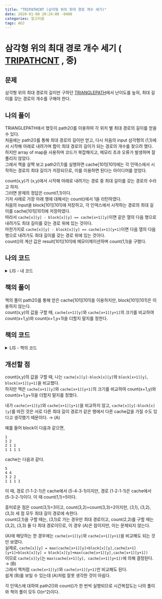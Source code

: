```yaml
---
title: "TRIPATHCNT (삼각형 위의 최대 경로 개수 세기)"
date: 2020-01-08 20:24:00 -0400
categories: 알고리즘
tags: AOJ
---
```


# 삼각형 위의 최대 경로 개수 세기 ( [TRIPATHCNT](https://algospot.com/judge/problem/read/TRIPATHCNT) , 중)

## 문제
삼각형 위의 최대 경로의 길이만 구하던 [TRIANGLEPATH](https://algospot.com/judge/problem/read/TRIANGLEPATH)에서 난이도를 높혀, 최대 길이를 갖는 경로의 개수를 구해야 한다.  

## 나의 풀이
TRIANGLEPATH에서 했듯이 path2()를 이용하여 각 위치 별 최대 경로의 길이를 얻을 수 있다.  
처음에는 path2()를 통해 최대 경로의 길이만 얻고, 다시 처음의 input 삼각형의 (1,1)에서 시작해 아래로 내려가며 합이 최대 경로의 길이가 되는 경로의 개수를 찾으려 했다.  
하지만 array of map을 사용하며 코드가 복잡해지고, 메모리 초과 오류가 발생하며 잘 풀리지 않았다.  
그래서 책을 살짝 보고 path2(1,1)를 실행하면 cache[101][101]에는 각 인덱스에서 시작하는 경로의 최대 길이가 저장되므로, 이를 이용하면 된다는 아이디어를 얻었다.  
  
count(x,y)가 (x,y)에서 시작해 아래로 내려가는 경로 중 최대 길이를 갖는 경로의 수라고 하자.  
그러면 문제의 정답은 count(1,1)이다.  
기저 사례로 가장 아래 행에 대해서는 count()에서 1을 리턴하였다.  
처음의 input을 block[101][101]에 저장하고, 각 인덱스에서 시작하는 경로의 최대 길이를 cache[101][101]에 저장하였다.  
따라서 `cache[x][y] - block[x][y] == cache[x+1][y]`이면 같은 열의 다음 행으로 내려가도 최대 길이를 갖는 경로 위에 있는 것이다.  
마찬가지로 `cache[x][y] - block[x][y] == cache[x+1][y+1]`이면 다음 열의 다음 행으로 내려가도 최대 길이를 갖는 경로 위에 있는 것이다.  
count()의 계산 값은 result[101][101]에 메모이제이션하며 count(1,1)을 구했다.  
  
## 나의 코드

<details>
<summary>LIS - 내 코드</summary>
<div markdown="1">

```
#include <stdio.h>
#include <string.h>
#include <iostream>
#include <utility>
#include <vector>
#include <algorithm>

#ifdef _MSC_VER
#define _CRT_SCURE_NO_WARNINGS
#endif

using namespace std;
int block[101][101];
int result[101][101];
int cache[101][101];
int path2(int row, int col);
int n;
int count(int row, int col);

int main()
{
    ios::sync_with_stdio(false);
    cin.tie(NULL);
    int iters;
    cin >> iters;
    vector<int> answer;

    for (int i = 0; i < iters; i++)
    {
        // 메모이제이션할 메모리 초기화
        memset(block, 0, sizeof block);
        memset(result, -1, sizeof result);
        memset(cache, 0, sizeof cache);

        cin >> n;
        // 주어진 input을 block[101][101]에 저장
        for (int x = 1; x <= n; x++)
        {
            for (int y = 1; y <= x; y++)
                cin >> block[x][y];
        }
        
        // 각 인덱스에서 시작하는 최대 경로의 길이를 cache[101][101]에 저장
        path2(1, 1);

        // cache[101][101]와 block[101][101]을 이용하여, (1,1)에서 출발하는 최대 길이 경로의 개수를 구함
        answer.push_back(count(1, 1));

    }
    for (int i = 0; i < iters; i++)
        cout << answer[i] << endl;
    return 0;
}

int count(int row, int col)
{
    if (result[row][col] != -1)
        return result[row][col];
    int &ret = result[row][col];
    ret = 0;
    if (row == n)
        ret = 1;
    else
    {
        // if 조건문이 성립하면 같은 열의 다음 행으로 내려가도 최대 길이의 경로에 있는 것이다.
        if (cache[row][col] - block[row][col] == cache[row + 1][col])
            ret += count(row + 1, col);
        // if 조건문이 성립하면 다음 열의 다음 행으로 내려가도 최대 길이의 경로에 있는 것이다.
        if (cache[row][col] - block[row][col] == cache[row + 1][col + 1])
            ret += count(row + 1, col + 1);
    }
    return ret;
}


int path2(int row, int col)
{
    if (cache[row][col] != 0)
        return cache[row][col];
    int &ret = cache[row][col];
    ret = block[row][col];
    if (row != n)
        ret += max(path2(row + 1, col), path2(row + 1, col + 1));
    return ret;
}
```  

</div>
</details>  


## 책의 풀이
책의 풀이 path2()를 통해 얻은 cache[101][101]을 이용하지만, block[101][101]은 이용하지 않는다.  
count(x,y)의 값을 구할 때, `cache[x+1][y]`와 `cache[x+1][y+1]`의 크기를 비교하여 count(x+1,y)와 count(x+1,y+1)을 더할지 말지를 정한다.  

## 책의 코드

<details>
<summary>LIS - 책의 코드</summary>
<div markdown="1">

  
```
#include <stdio.h>
#include <string.h>
#include <iostream>
#include <utility>
#include <vector>
#include <algorithm>

#ifdef _MSC_VER
#define _CRT_SCURE_NO_WARNINGS
#endif

using namespace std;
int block[101][101];
int result[101][101];
int cache[101][101];
int path2(int row, int col);
int n;
int count(int row, int col);

int main()
{
    ios::sync_with_stdio(false);
    cin.tie(NULL);
    int iters;
    cin >> iters;
    vector<int> answer;

    for (int i = 0; i < iters; i++)
    {
        // 메모이제이션할 메모리 초기화
        memset(block, 0, sizeof block);
        memset(result, -1, sizeof result);
        memset(cache, 0, sizeof cache);

        cin >> n;
        // 주어진 input을 block[101][101]에 저장
        for (int x = 1; x <= n; x++)
        {
            for (int y = 1; y <= x; y++)
                cin >> block[x][y];
        }
        
        // 각 인덱스에서 시작하는 최대 경로의 길이를 cache[101][101]에 저장
        path2(1, 1);

        // cache[101][101]와 block[101][101]을 이용하여, (1,1)에서 출발하는 최대 길이 경로의 개수를 구함
        answer.push_back(count(1, 1));

    }
    for (int i = 0; i < iters; i++)
        cout << answer[i] << endl;
    return 0;
}

int count(int row, int col)
{
    if (row == n)
        return 1;
    int &ret = result[row][col];
    if(ret!=-1)
        return ret;
    ret = 0;
    if (cache[row+1][col]>=cache[row+1][col+1])
        ret += count(row+1,col);
    if (cache[row+1][col]<=cache[row+1][col+1])
        ret += count(row+1,col+1);
    

    return ret;
}


int path2(int row, int col)
{
    if (cache[row][col] != 0)
        return cache[row][col];
    int &ret = cache[row][col];
    ret = block[row][col];
    if (row != n)
        ret += max(path2(row + 1, col), path2(row + 1, col + 1));
    return ret;
}
```
</div>
</details>  
  
## 개선할 점
count(x,y)의 값을 구할 때, 나는 `cache[x][y]-block[x][y]`와 `block[x+1][y]`, `block[x+1][y+1]`을 비교했다.  
하지만 책은 `cache[x+1][y]`와 `cache[x+1][y+1]`의 크기를 비교하여 count(x+1,y)와 count(x+1,y+1)을 더할지 말지를 정했다.

내가 `cache[x+1][y]`와 `cache[x+1][y+1]`을 비교하지 않고, `cache[x][y]-block[x][y]`를 따진 것은 서로 다른 최대 길이 경로가 같은 행에서 다른 cache값을 가질 수도 있다고 생각했기 때문이다. → (A)  
  
예를 들어 block이 다음과 같으면,
```
1
1 2
2 1 1
1 1 1 1
```  
cache는 다음과 같다.  
```
5
4 4
3 2 2
1 1 1 1
```  
  
이 때, 경로 (1-1-2-1)은 cache에서 (5-4-3-1)이지만, 경로 (1-2-1-1)은 cache에서 (5-3-2-1)이다. 이 때 count(1,1)=5이다.  
  
흥미로운 점은 count(3,1)=3이고, count(3,2)=count(3,3)=2이지만, (3,1), (3,2), (3,3) 세 점 모두 최대 길이 경로에 속한다.  
count(2,1)을 구할 때는, (3,1)로 가는 경우만 최대 경로이고, count(2,2)를 구할 때는 (3,2), (3,3) 둘 다 최대 경로이므로, 이 경우 (A)은 참이지만, 이는 문제되지 않는다.  
  
(A)에 해당하는 한 경우에는 `cache[x+1][y]`와 `cache[x+1][y+1]`을 비교해도 되는 것만 보였다.  
실제로,
`cache[x][y] = max(cache[x+1][y]+block[x][y],cache[x+1][y+1]+block[x][y] = block[x][y]+max(cache[x+1][y],cache[x+1][y+1])`  
이므로 `cache[x][y]`는 `max(cache[x+1][y], cache[x+1][y+1])`에 의해 결정된다. → (B)  
그래서 책처럼 `cache[x+1][y]`와 `cache[x+1][y+1]`만 비교해도 된다.  
쉽게 (B)를 보일 수 있는데 (A)처럼 잘못 생각한 것이 아쉽다.  

각 인덱스에 대하여 path2()와 count()가 한 번씩 실행되므로 시간복잡도는 나의 풀이와 책의 풀이 모두 O(n^2)이다.  